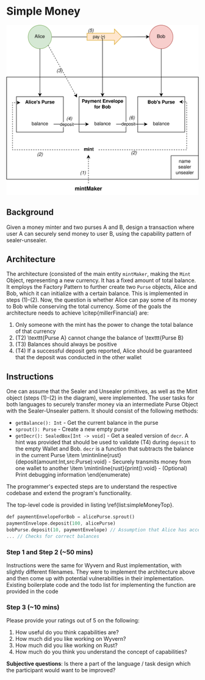 # Simple Money

![Simple Money](/images/simpleMoney.jpg)

## Background

Given a money minter and two purses A and B, design a transaction where user A can securely send money to user B, using the capability pattern of sealer-unsealer. 

## Architecture

The architecture (consisted of the main entity `mintMaker`, making the `Mint` Object, representing a new currency. It has a fixed amount of total balance. It employs the Factory Pattern to further create two `Purse` objects, Alice and Bob, which it can initialize with a certain balance. This is implemented in steps (1)-(2). Now, the question is whether Alice can pay some of its money to Bob while conserving the total currency. Some of the goals the architecture needs to achieve \citep{millerFinancial} are:

 1. Only someone with the mint has the power to change the total balance of that currency
 2. (T2) \texttt{Purse A} cannot change the balance of \texttt{Purse B}
 3. (T3) Balances should always be positive
 4. (T4) If a successful deposit gets reported, Alice should be guaranteed that the deposit was conducted in the other wallet


## Instructions

One can assume that the Sealer and Unsealer primitives, as well as the Mint object (steps (1)-(2) in the diagram), were implemented. The user tasks for both languages to securely transfer money via an intermediate Purse Object with the Sealer-Unsealer pattern. It should consist of the following methods:


- `getBalance(): Int` - Get the current balance in the purse  
- `sprout(): Purse` - Create a new empty purse 
- `getDecr(): SealedBox[Int -> void]` - Get a sealed version of `decr`. A hint was provided that should be used to validate (T4) during `deposit` to the empty Wallet and Bob. `decr` is a function that subtracts the balance in the current Purse
    \item \mintinline{rust}{deposit(amount:Int,src:Purse):void} - Securely transmits money from one wallet to another
    \item \mintinline{rust}{print():void} - (Optional) Print debugging information
\end{enumerate}

The programmer's expected steps are to understand the respective codebase and extend the program's functionality.

The top-level code is provided in listing \ref{list:simpleMoneyTop}.

```rust
def paymentEnvelopeForBob = alicePurse.sprout()
paymentEnvelope.deposit(100, alicePurse)  
bobPurse.deposit(10, paymentEnvelope) // Assumption that Alice has access to the correct object 
... // Checks for correct balances
```

### Step 1 and Step 2 (~50 mins)

Instructions were the same for Wyvern and Rust implementation, with slightly different filenames. They were to implement the architecture above and then come up with potential vulnerabilities in their implementation. Existing boilerplate code and the todo list for implementing the function are provided in the code


### Step 3 (~10 mins)

Please provide your ratings out of 5 on the following:

1. How useful do you think capabilities are?
2. How much did you like working on Wyvern?
3. How much did you like working on Rust?
4. How much do you think you understand the concept of capabilities?

**Subjective questions**:
Is there a part of the language / task design which the participant would want to be improved?
